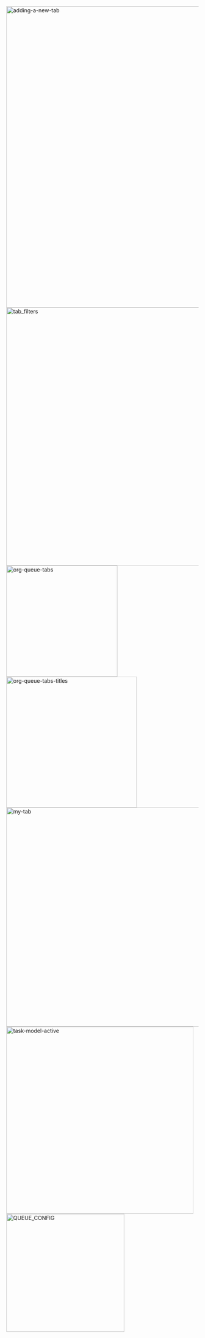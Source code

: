 <img width="788" alt="adding-a-new-tab" src="https://user-images.githubusercontent.com/99351305/156223785-fbb04b5b-c31d-4f70-b987-db7918210ead.PNG">
<img width="676" alt="tab_filters" src="https://user-images.githubusercontent.com/99351305/156223788-3948c924-333d-4184-8ee6-5936de6c0fd6.PNG">
<img width="291" alt="org-queue-tabs" src="https://user-images.githubusercontent.com/99351305/156225900-0825f3cd-c4df-4b31-91be-abd9c9dd1bc5.PNG">
<img width="342" alt="org-queue-tabs-titles" src="https://user-images.githubusercontent.com/99351305/156225901-4a1e4a2e-715c-4873-a062-3935d2b118ff.PNG">
<img width="574" alt="my-tab" src="https://user-images.githubusercontent.com/99351305/156226169-3da8f325-5f5b-4165-b8e0-4db16cc159ec.PNG">
<img width="490" alt="task-model-active" src="https://user-images.githubusercontent.com/99351305/156227349-2a307d0b-c85c-4dd0-ac62-056799613f0f.PNG">
<img width="309" alt="QUEUE_CONFIG" src="https://user-images.githubusercontent.com/99351305/156233885-35e5c7c8-5cd2-427d-98c7-5390e8f68fba.PNG">
